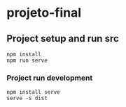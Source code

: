 # projeto-final

## Project setup and run src
```
npm install
npm run serve
```

### Project run development
```
npm install serve
serve -s dist
```

